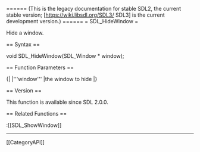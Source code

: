 ====== (This is the legacy documentation for stable SDL2, the current stable version; [https://wiki.libsdl.org/SDL3/ SDL3] is the current development version.) ======
= SDL_HideWindow =

Hide a window.

== Syntax ==

<syntaxhighlight lang='c'>
void SDL_HideWindow(SDL_Window * window);
</syntaxhighlight>

== Function Parameters ==

{|
|'''window'''
|the window to hide
|}

== Version ==

This function is available since SDL 2.0.0.

== Related Functions ==

:[[SDL_ShowWindow]]

----
[[CategoryAPI]]



